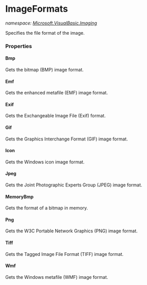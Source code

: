 ﻿# ImageFormats
_namespace: <a href="#" onClick="load('/docs/Microsoft.VisualBasic.Imaging/index.md')">Microsoft.VisualBasic.Imaging</a>_

Specifies the file format of the image.




### Properties

#### Bmp
Gets the bitmap (BMP) image format.
#### Emf
Gets the enhanced metafile (EMF) image format.
#### Exif
Gets the Exchangeable Image File (Exif) format.
#### Gif
Gets the Graphics Interchange Format (GIF) image format.
#### Icon
Gets the Windows icon image format.
#### Jpeg
Gets the Joint Photographic Experts Group (JPEG) image format.
#### MemoryBmp
Gets the format of a bitmap in memory.
#### Png
Gets the W3C Portable Network Graphics (PNG) image format.
#### Tiff
Gets the Tagged Image File Format (TIFF) image format.
#### Wmf
Gets the Windows metafile (WMF) image format.
